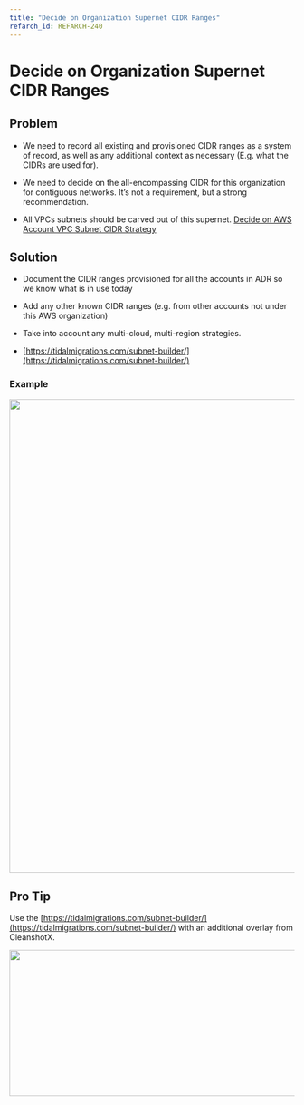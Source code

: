 ```yaml
---
title: "Decide on Organization Supernet CIDR Ranges"
refarch_id: REFARCH-240
---
```


# Decide on Organization Supernet CIDR Ranges

## Problem

- We need to record all existing and provisioned CIDR ranges as a system of record, as well as any additional context as
  necessary (E.g. what the CIDRs are used for).

- We need to decide on the all-encompassing CIDR for this organization for contiguous networks. It’s not a requirement,
  but a strong recommendation.

- All VPCs subnets should be carved out of this supernet.
  [Decide on AWS Account VPC Subnet CIDR Strategy](/learn/network/design-decisions/decide-on-aws-account-vpc-subnet-cidr-strategy)

## Solution

- Document the CIDR ranges provisioned for all the accounts in ADR so we know what is in use today

- Add any other known CIDR ranges (e.g. from other accounts not under this AWS organization)

- Take into account any multi-cloud, multi-region strategies.

- [https://tidalmigrations.com/subnet-builder/](https://tidalmigrations.com/subnet-builder/)

### Example

<img src="/assets/refarch/e8e9b129-c0b7-4723-a1c6-bf5e5811eb6c-media-blob-url-true-id-66a8" height="836" width="901" /><br/>

## Pro Tip

Use the [https://tidalmigrations.com/subnet-builder/](https://tidalmigrations.com/subnet-builder/) with an additional
overlay from CleanshotX.

<img src="/assets/refarch/image-20211025-172520.png" height="258" width="868" /><br/>
